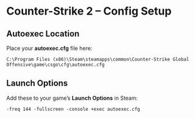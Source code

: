 # Counter-Strike 2 – Config Setup

## Autoexec Location

Place your **autoexec.cfg** file here:

```
C:\Program Files (x86)\Steam\steamapps\common\Counter-Strike Global Offensive\game\csgo\cfg\autoexec.cfg
```

## Launch Options

Add these to your game’s **Launch Options** in Steam:

```
-freq 144 -fullscreen -console +exec autoexec.cfg
```


